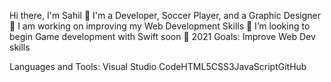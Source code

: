 Hi there, I'm Sahil 👋
I'm a Developer, Soccer Player, and a Graphic Designer
🔭 I am working on improving my Web Development Skills
👯 I’m looking to begin Game development with Swift soon
🥅 2021 Goals: Improve Web Dev skills



Languages and Tools:
Visual Studio CodeHTML5CSS3JavaScriptGitHub




<!--
**25sreddy/25sreddy** is a ✨ _special_ ✨ repository because its `README.md` (this file) appears on your GitHub profile.

Here are some ideas to get you started:

- 🔭 I’m currently working on ...
- 🌱 I’m currently learning ...
- 👯 I’m looking to collaborate on ...
- 🤔 I’m looking for help with ...
- 💬 Ask me about ...
- 📫 How to reach me: ...
- 😄 Pronouns: ...
- ⚡ Fun fact: ...
-->
